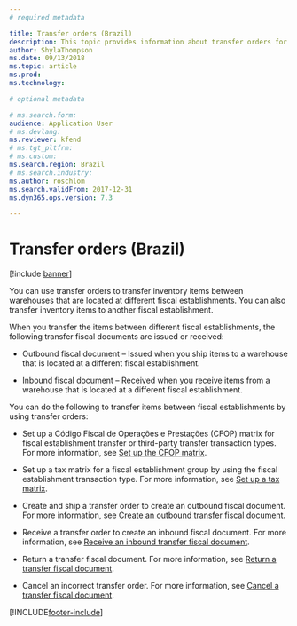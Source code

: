 ```yaml
---
# required metadata

title: Transfer orders (Brazil)
description: This topic provides information about transfer orders for Brazil. 
author: ShylaThompson
ms.date: 09/13/2018
ms.topic: article
ms.prod: 
ms.technology: 

# optional metadata

# ms.search.form:  
audience: Application User
# ms.devlang: 
ms.reviewer: kfend
# ms.tgt_pltfrm: 
# ms.custom: 
ms.search.region: Brazil
# ms.search.industry: 
ms.author: roschlom
ms.search.validFrom: 2017-12-31
ms.dyn365.ops.version: 7.3

---
```


# Transfer orders (Brazil)

[!include [banner](../includes/banner.md)]

You can use transfer orders to transfer inventory items between warehouses that are located at different fiscal establishments. You can also transfer inventory items to another fiscal establishment.

When you transfer the items between different fiscal establishments, the following transfer fiscal documents are issued or received:

  - Outbound fiscal document – Issued when you ship items to a warehouse that is located at a different fiscal establishment.
  
  - Inbound fiscal document – Received when you receive items from a warehouse that is located at a different fiscal establishment.

You can do the following to transfer items between fiscal establishments by using transfer orders:

  - Set up a Código Fiscal de Operações e Prestações (CFOP) matrix for fiscal establishment transfer or third-party transfer transaction types. For more information, see [Set up the CFOP matrix](https://review.docs.microsoft.com/dynamicsax-2012/appuser-itpro/bra-set-up-the-cfop-matrix?branch=master).

  - Set up a tax matrix for a fiscal establishment group by using the fiscal establishment transaction type. For more information, see [Set up a tax matrix](https://review.docs.microsoft.com/dynamicsax-2012/appuser-itpro/bra-set-up-a-tax-matrix?branch=master).

  - Create and ship a transfer order to create an outbound fiscal document. For more information, see [Create an outbound transfer fiscal document](https://review.docs.microsoft.com/dynamicsax-2012/appuser-itpro/bra-create-an-outbound-transfer-fiscal-document?branch=master).

  - Receive a transfer order to create an inbound fiscal document. For more information, see [Receive an inbound transfer fiscal document](https://review.docs.microsoft.com/dynamicsax-2012/appuser-itpro/bra-receive-an-inbound-transfer-fiscal-document?branch=master).

  - Return a transfer fiscal document. For more information, see [Return a transfer fiscal document](https://review.docs.microsoft.com/dynamicsax-2012/appuser-itpro/bra-return-a-transfer-fiscal-document?branch=master).

  - Cancel an incorrect transfer order. For more information, see [Cancel a transfer fiscal document](https://review.docs.microsoft.com/dynamicsax-2012/appuser-itpro/bra-cancel-a-transfer-fiscal-document?branch=master).


[!INCLUDE[footer-include](../../includes/footer-banner.md)]